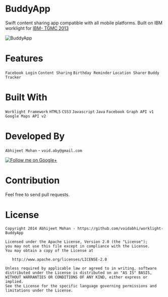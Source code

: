 BuddyApp
==================

Swift content sharing app compatible with all mobile platforms. Built on IBM worklight for [IBM- TGMC 2013](https://www.ibmtgmc.com)

![BuddyApp](https://github.com/voidabhi/worklight-BuddyApp/blob/screenshot/screenshot.jpg)

Features
==========================
`Facebook Login`
`Content Sharing`
`Birthday Reminder`
`Location Sharer`
`Buddy Tracker`

Built With
==========================

`Worklight Framework`
`HTML5`
`CSS3`
`Javascript`
`Java`
`Facebook Graph API v1`
`Google Maps API v2`

Developed By
=============

`Abhijeet Mohan` - `void.aby@gmail.com`

<a href="https://plus.google.com/104070882148677917719/about">
  <img alt="Follow me on Google+"
       src="http://data.pkmmte.com/temp/social_google_plus_logo.png" />
</a>

Contribution
============
Feel free to send pull requests.

License
=======

```
Copyright 2014 Abhijeet Mohan - https://github.com/voidabhi/worklight-BuddyApp

Licensed under the Apache License, Version 2.0 (the "License");
you may not use this file except in compliance with the License.
You may obtain a copy of the License at

   http://www.apache.org/licenses/LICENSE-2.0

Unless required by applicable law or agreed to in writing, software
distributed under the License is distributed on an "AS IS" BASIS,
WITHOUT WARRANTIES OR CONDITIONS OF ANY KIND, either express or implied.
See the License for the specific language governing permissions and
limitations under the License.
```
